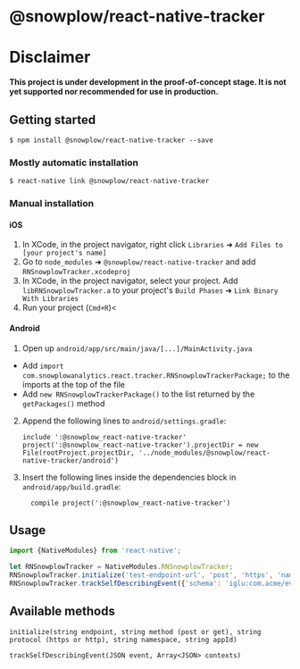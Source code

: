 
# @snowplow/react-native-tracker

# Disclaimer

**This project is under development in the proof-of-concept stage. It is not yet supported nor recommended for use in production.**

## Getting started

`$ npm install @snowplow/react-native-tracker --save`

### Mostly automatic installation

`$ react-native link @snowplow/react-native-tracker`

### Manual installation


#### iOS

1. In XCode, in the project navigator, right click `Libraries` ➜ `Add Files to [your project's name]`
2. Go to `node_modules` ➜ `@snowplow/react-native-tracker` and add `RNSnowplowTracker.xcodeproj`
3. In XCode, in the project navigator, select your project. Add `libRNSnowplowTracker.a` to your project's `Build Phases` ➜ `Link Binary With Libraries`
4. Run your project (`Cmd+R`)<

#### Android

1. Open up `android/app/src/main/java/[...]/MainActivity.java`
  - Add `import com.snowplowanalytics.react.tracker.RNSnowplowTrackerPackage;` to the imports at the top of the file
  - Add `new RNSnowplowTrackerPackage()` to the list returned by the `getPackages()` method
2. Append the following lines to `android/settings.gradle`:
  	```
    include ':@snowplow_react-native-tracker'
    project(':@snowplow_react-native-tracker').projectDir = new File(rootProject.projectDir, '../node_modules/@snowplow/react-native-tracker/android')
  	```
3. Insert the following lines inside the dependencies block in `android/app/build.gradle`:
  	```
      compile project(':@snowplow_react-native-tracker')
  	```

## Usage
```javascript
import {NativeModules} from 'react-native';

let RNSnowplowTracker = NativeModules.RNSnowplowTracker;
RNSnowplowTracker.initialize('test-endpoint-url', 'post', 'https', 'namespace', 'app-id');
RNSnowplowTracker.trackSelfDescribingEvent({'schema': 'iglu:com.acme/event/jsonschema/1-0-0', 'data': {'message': 'hello world'}}, []);
```

## Available methods

`initialize(string endpoint, string method (post or get), string protocol (https or http), string namespace, string appId)`

`trackSelfDescribingEvent(JSON event, Array<JSON> contexts)`
